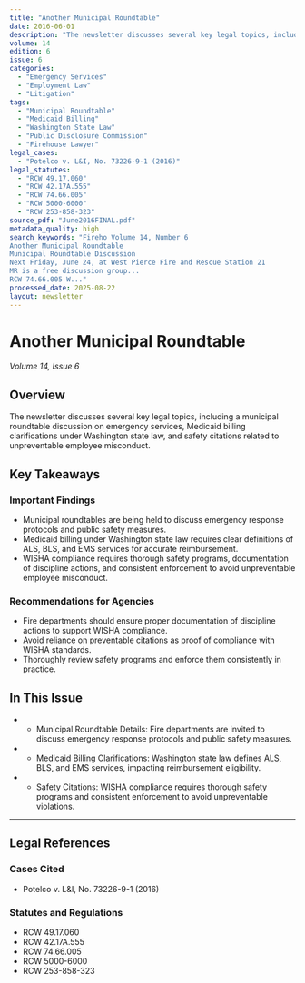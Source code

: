 ```yaml
---
title: "Another Municipal Roundtable"
date: 2016-06-01
description: "The newsletter discusses several key legal topics, including a municipal roundtable discussion on emergency services, Medicaid billing clarifications under Washington state law, and safety citations related to unpreventable employee misconduct."
volume: 14
edition: 6
issue: 6
categories:
  - "Emergency Services"
  - "Employment Law"
  - "Litigation"
tags:
  - "Municipal Roundtable"
  - "Medicaid Billing"
  - "Washington State Law"
  - "Public Disclosure Commission"
  - "Firehouse Lawyer"
legal_cases:
  - "Potelco v. L&I, No. 73226-9-1 (2016)"
legal_statutes:
  - "RCW 49.17.060"
  - "RCW 42.17A.555"
  - "RCW 74.66.005"
  - "RCW 5000-6000"
  - "RCW 253-858-323"
source_pdf: "June2016FINAL.pdf"
metadata_quality: high
search_keywords: "Fireho Volume 14, Number 6
Another Municipal Roundtable
Municipal Roundtable Discussion
Next Friday, June 24, at West Pierce Fire and Rescue Station 21
MR is a free discussion group...
RCW 74.66.005 W..."
processed_date: 2025-08-22
layout: newsletter
---
```


# Another Municipal Roundtable

*Volume 14, Issue 6*

## Overview

The newsletter discusses several key legal topics, including a municipal roundtable discussion on emergency services, Medicaid billing clarifications under Washington state law, and safety citations related to unpreventable employee misconduct.

## Key Takeaways

### Important Findings

- Municipal roundtables are being held to discuss emergency response protocols and public safety measures.
- Medicaid billing under Washington state law requires clear definitions of ALS, BLS, and EMS services for accurate reimbursement.
- WISHA compliance requires thorough safety programs, documentation of discipline actions, and consistent enforcement to avoid unpreventable employee misconduct.

### Recommendations for Agencies

- Fire departments should ensure proper documentation of discipline actions to support WISHA compliance.
- Avoid reliance on preventable citations as proof of compliance with WISHA standards.
- Thoroughly review safety programs and enforce them consistently in practice.

## In This Issue

- - Municipal Roundtable Details: Fire departments are invited to discuss emergency response protocols and public safety measures.
- - Medicaid Billing Clarifications: Washington state law defines ALS, BLS, and EMS services, impacting reimbursement eligibility.
- - Safety Citations: WISHA compliance requires thorough safety programs and consistent enforcement to avoid unpreventable violations.

---

## Legal References

### Cases Cited

- Potelco v. L&I, No. 73226-9-1 (2016)

### Statutes and Regulations

- RCW 49.17.060
- RCW 42.17A.555
- RCW 74.66.005
- RCW 5000-6000
- RCW 253-858-323

